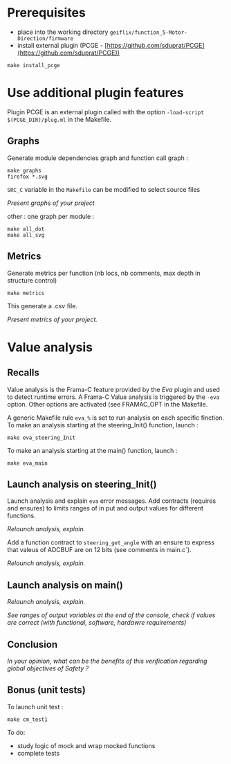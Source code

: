 # Prerequisites

* place into the working directory `geiflix/function_5-Motor-Direction/firmware`
* install external plugin (PCGE - [https://github.com/sduprat/PCGE](https://github.com/sduprat/PCGE))
``` shell
make install_pcge
```

# Use additional plugin features
Plugin PCGE is an external plugin called with the option `-load-script $(PCGE_DIR)/plug.ml` in the Makefile.

## Graphs
Generate module dependencies graph and function call graph :
``` shell
make graphs
firefox *.svg
```
`SRC_C` variable in the `Makefile` can be modified to select source files

<em>Present graphs of your project</em>

other : one graph per module :
```shell
make all_dot
make all_svg
```

## Metrics
Generate metrics per function (nb locs, nb comments, max depth in structure control)
``` shell
make metrics
```
This generate a .csv file.

<em>Present metrics of your project.</em>

# Value analysis
## Recalls
Value analysis is the Frama-C feature provided by the <em>Eva</em> plugin and used to detect runtime errors.
A Frama-C Value analysis is triggered by the `-eva` option.
Other options are activated (see FRAMAC_OPT in the Makefile.

A generic Makefile rule `eva_%` is set to run analysis on each specific finction.  
To make an analysis starting at the steering_Init() function, launch :
```shell
make eva_steering_Init  
```
To make an analysis starting at the main() function, launch :
```shell
make eva_main  
```
## Launch analysis on steering_Init()

Launch analysis and explain `eva` error messages.
Add contracts (requires and ensures) to limits ranges of in put and output values for different functions.

<em>Relaunch analysis, explain.</em>

Add a function contract to `steering_get_angle` with an ensure to express that valeus of ADCBUF are on 12 bits (see comments in main.c`).

<em>Relaunch analysis, explain.</em>

## Launch analysis on main()

<em>Relaunch analysis, explain.</em>

<em>See ranges of output variables at the end of the console, check if values are correct (with functional, software, hardawre requirements) </em>

## Conclusion
<em>In your opinion, what can be the benefits of this verification regarding global objectives of Safety ? </em>

## Bonus (unit tests)
To launch unit test :
```shell
make cm_test1
```
To do:
- study logic of mock and wrap mocked functions
- complete tests





